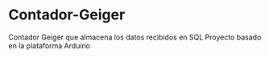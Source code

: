# Contador-Geiger
Contador Geiger que almacena los datos recibidos en SQL
Proyecto basado en la plataforma Arduino

